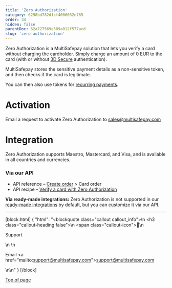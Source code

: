 ```yaml
---
title: 'Zero Authorization'
category: 6298bd782d1cf4006032e765
order: 34
hidden: false
parentDoc: 62a727569e389a012f577acd
slug: 'zero-authorization'
---
```


Zero Authorization is a MultiSafepay solution that lets you verify a card without charging the cardholder. Simply charge an amount of 0 EUR to the card (with or without [3D Secure](/docs/3ds2/) authentication). 

MultiSafepay stores the sensitive payment details as a non-sensitive token, and then checks if the card is legitimate. 

You can then also use tokens for [recurring payments](/docs/recurring-payments/).

# Activation

Email a request to activate Zero Authorization to <sales@multisafepay.com>

# Integration

Zero Authorization supports Maestro, Mastercard, and Visa, and is available in all countries and currencies.

### Via our API 

- API reference – [Create order](/reference/createorder/) > Card order
- API recipe – [Verify a card with Zero Authorization](/recipes/verify-a-card-with-zero-authorization)

**Via ready-made integrations:** Zero Authorization is not supported in our [ready-made integrations](/docs/our-integrations/) by default, but you can customize it via our API.
<br>

---

[block:html]
{
  "html": "<blockquote class=\"callout callout_info\">\n    <h3 class=\"callout-heading false\">\n        <span class=\"callout-icon\">💬</span>\n        <p>Support</p>\n    </h3>\n    <p>Email <a href=\"mailto:support@multisafepay.com\">support@multisafepay.com</a></p>\n</blockquote>\n"
}
[/block]

[Top of page](#)

